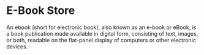 # E-Book Store

An ebook (short for electronic book), also known as an e-book or eBook, is a book publication made available in digital form, consisting of text, images, or both, readable on the flat-panel display of computers or other electronic devices.
